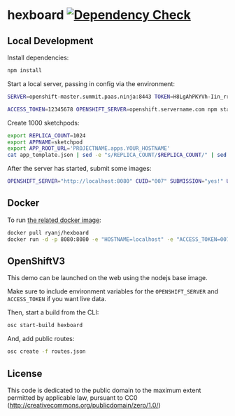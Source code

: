 # hexboard [![Dependency Check](http://img.shields.io/david/ryanj/hexboard.svg)](https://david-dm.org/ryanj/hexboard)

## Local Development
Install dependencies:

```bash
npm install
```

Start a local server, passing in config via the environment:

```bash
SERVER=openshift-master.summit.paas.ninja:8443 TOKEN=H8LgAhPKYVh-Iin_rrLBQV_q6IseHJ5IsjiUfJJJLME NAMESPACE=demo-live npm start
```

```bash
ACCESS_TOKEN=12345678 OPENSHIFT_SERVER=openshift.servername.com npm start
```

Create 1000 sketchpods:

```bash
export REPLICA_COUNT=1024 
export APPNAME=sketchpod 
export APP_ROOT_URL='PROJECTNAME.apps.YOUR_HOSTNAME'
cat app_template.json | sed -e "s/REPLICA_COUNT/$REPLICA_COUNT/" | sed -e "s/APP_ROOT_URL/$APP_ROOT_URL/g" | sed -e "s/APPNAME/$APPNAME/g" | osc create -f -
```

After the server has started, submit some images:

```bash
OPENSHIFT_SERVER="http://localhost:8080" CUID="007" SUBMISSION="yes!" USERNAME="joe" node post_image.manual.js
```

## Docker
To run [the related docker image](https://registry.hub.docker.com/u/ryanj/hexboard/):

```bash
docker pull ryanj/hexboard
docker run -d -p 8080:8080 -e "HOSTNAME=localhost" -e "ACCESS_TOKEN=00789101112" -e "OPENSHIFT_SERVER=openshift.servername.com" ryanj/hexboard
```

## OpenShiftV3
This demo can be launched on the web using the nodejs base image.

Make sure to include environment variables for the `OPENSHIFT_SERVER` and `ACCESS_TOKEN` if you want live data.

Then, start a build from the CLI:

```bash
osc start-build hexboard
```

And, add public routes:
```bash
osc create -f routes.json
```

## License
This code is dedicated to the public domain to the maximum extent permitted by applicable law, pursuant to CC0 (http://creativecommons.org/publicdomain/zero/1.0/)
